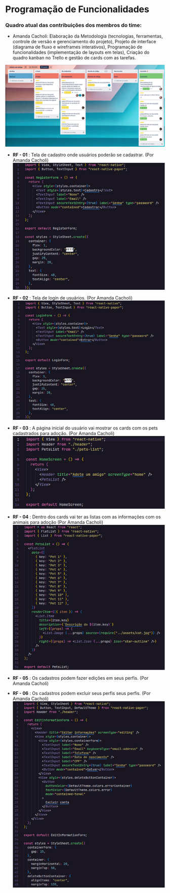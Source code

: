 # Programação de Funcionalidades

### Quadro atual das contribuições dos membros do time:

- Amanda Cacholi: Elaboração da Metodologia (tecnologias, ferramentas, controle de versão e gerenciamento do projeto), Projeto de interface (diagrama de fluxo e wireframes interativos), Programação de funcionalidades (implementação de layouts em telas), Criação do quadro kanban no Trello e gestão de cards com as tarefas.

![Código tela de cadastro](img/trello-atual.png)

- **RF - 01** : Tela de cadastro onde usuários poderão se cadastrar. (Por Amanda Cacholi)
  ![Código tela de cadastro](img/code-register.png)

- **RF - 02** : Tela de login de usuários. (Por Amanda Cacholi)
  ![Código tela de login](img/code-login.png)

- **RF - 03** : A página inicial do usuário vai mostrar os cards com os pets cadastrados para adoção. (Por Amanda Cacholi)
  ![Código tela inicial](img/code-main-screen.png)

- **RF - 04** : Dentro dos cards vai ter as listas com as informações com os animais para adoção (Por Amanda Cacholi)
  ![Código tela inicial](img/code-pet-list.png)

- **RF - 05** : Os cadastros podem fazer edições em seus perfis. (Por Amanda Cacholi)
- **RF - 06** : Os cadastros podem excluir seus perfis seus perfis. (Por Amanda Cacholi)
  ![Código tela inicial](img/code-editing-information.png)

